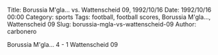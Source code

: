 Title: Borussia M'gla… vs. Wattenscheid 09, 1992/10/16
Date: 1992/10/16 00:00
Category: sports
Tags: football, football scores, Borussia M'gla…, Wattenscheid 09
Slug: borussia-mgla-vs-wattenscheid-09
Author: carbonero


Borussia M'gla… 4 - 1 Wattenscheid 09
